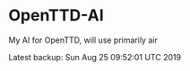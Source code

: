 # OpenTTD-AI
My AI for OpenTTD, will use primarily air

Latest backup: Sun Aug 25 09:52:01 UTC 2019
